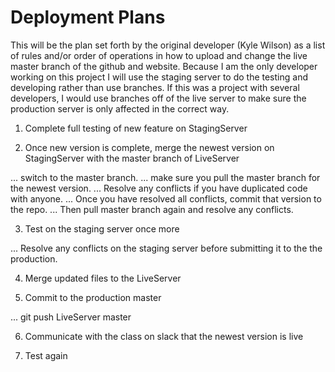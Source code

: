 # Deployment Plans

This will be the plan set forth by the original developer (Kyle Wilson) as a list
of rules and/or order of operations in how to upload and change the live master
branch of the github and website. Because I am the only developer working on this
project I will use the staging server to do the testing and developing rather than use branches. If
this was a project with several developers, I would use branches off of the live server to make sure
the production server is only affected in the correct way.

1. Complete full testing of new feature on StagingServer

2. Once new version is complete, merge the newest version on StagingServer with the master branch of LiveServer

... switch to the master branch. 
... make sure you pull the master branch for the newest version.
... Resolve any conflicts if you have duplicated code with anyone.
... Once you have resolved all conflicts, commit that version to the repo.
... Then pull master branch again and resolve any conflicts.

3. Test on the staging server once more

... Resolve any conflicts on the staging server before submitting it to the the production.

4. Merge updated files to the LiveServer

5. Commit to the production master

... git push LiveServer master

6. Communicate with the class on slack that the newest version is live

7. Test again
